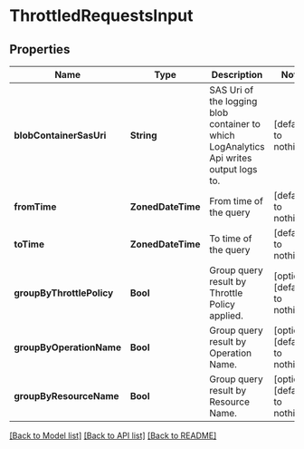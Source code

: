 # ThrottledRequestsInput


## Properties
Name | Type | Description | Notes
------------ | ------------- | ------------- | -------------
**blobContainerSasUri** | **String** | SAS Uri of the logging blob container to which LogAnalytics Api writes output logs to. | [default to nothing]
**fromTime** | **ZonedDateTime** | From time of the query | [default to nothing]
**toTime** | **ZonedDateTime** | To time of the query | [default to nothing]
**groupByThrottlePolicy** | **Bool** | Group query result by Throttle Policy applied. | [optional] [default to nothing]
**groupByOperationName** | **Bool** | Group query result by Operation Name. | [optional] [default to nothing]
**groupByResourceName** | **Bool** | Group query result by Resource Name. | [optional] [default to nothing]


[[Back to Model list]](../README.md#models) [[Back to API list]](../README.md#api-endpoints) [[Back to README]](../README.md)


